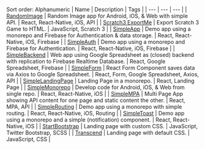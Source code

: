 
Sort order: Alphanumeric
| Name | Description | Tags |
| --- | --- | --- |
| [RandomImage](https://github.com/ottograjeda/t-522-RandomImage) | Random Image app for Android, iOS, & Web with simple API. | React, React-Native, iOS, API |
| [Scratch3 ExportMe](https://github.com/ottograjeda/t-534-Scratch3-ExportMe) | Export Scratch 3 Game to HTML. | JavaScript, Scratch 3 |
| [SimpleApp](https://github.com/ottograjeda/t-528-SimpleApp) | Demo app using a monorepo and Firebase for Authentication & data storage. | React, React-Native, iOS, Firebase |
| [SimpleAuth](https://github.com/ottograjeda/t-526-SimpleAuth) | Demo app using a monorepo and Firebase for Authentication. | React, React-Native, iOS, Firebase |
| [SimpleBackend](https://github.com/ottograjeda/t-536-SimpleBackend) | Web app using Google Spreadsheet as (closed) backend with replication to Firebase Realtime Database. | React, Google Spreadsheet, Firebase |
| [SimpleForm](https://github.com/ottograjeda/t-532-SimpleForm) | React Form Component saves data via Axios to Google Spreadsheet. | React, Form, Google Spreadsheet, Axios, API |
| [SimpleLandingPage](https://github.com/ottograjeda/t-530-SimpleLandingPage) | Landing Page in a monorepo.  | React, Landing Page |
| [SimpleMonorepo](https://github.com/ottograjeda/t-520-Monorepo) | Develop code for Android, iOS, & Web from single repo. | React, React-Native, iOS |
| [SimpleMPA](https://github.com/ottograjeda/t-538-SimpleMPA) | Multi Page App showing API content for one page and static content the other.  | React, MPA, API |
| [SimpleRouting](https://github.com/ottograjeda/t-524-SimpleRouting) | Demo app using a monorepo with simple routing. |  React, React-Native, iOS, Routing |
| [SimpleToast](https://github.com/ottograjeda/t-510-SimpleToast) | Demo app using a monorepo and a simple (notification) component. | React, React-Native, iOS |
| [StartBootstrap](https://github.com/ottograjeda/t-514-StartBootstrap) | Landing page with custom CSS.  | JavaScript, Twitter Bootstrap, SCSS |
| [Transcend](https://github.com/ottograjeda/t-512-Transcend) | Landing page with default CSS. | JavaScript, CSS |
